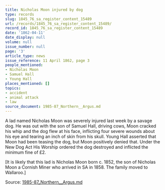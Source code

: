 ```yaml
---
title: Nicholas Moon injured by dog
type: records
slug: 1845_76_sa_register_content_15489
url: /records/1845_76_sa_register_content_15489/
record_id: 1845_76_sa_register_content_15489
date: '1862-04-11'
date_display: null
volume: null
issue_number: null
page: '3'
article_type: news
issue_reference: 11 April 1862, page 3
people_mentioned:
- Nicholas Moon
- Samuel Hall
- Young Hall
places_mentioned: []
topics:
- accident
- animal attack
- law
source_document: 1985-87_Northern__Argus.md
---
```


A lad named Nicholas Moon was severely injured last week by a savage dog.  He was out with the son of Samuel Hall, driving cows, Moon cracked his whip and the dog flew at his face, inflicting four severe wounds about his eye and tearing an inch of skin from his skull. Young Hall asserted that Moon had been teasing the dog, but Moon positively denied that.  Under the New Dog Act His Worship ordered the dog destroyed and inflicted the minimum fine of £2.

[It is likely that this lad is Nicholas Moon born c. 1852, the son of Nicholas Moon a Cornish Miner who arrived in SA in 1858. The family moved to Wallaroo.]

Source: [1985-87_Northern__Argus.md](/downloads/markdown/1985-87_Northern__Argus.md)
